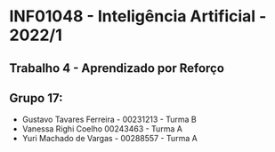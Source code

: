# INF01048 - Inteligência Artificial - 2022/1
## Trabalho 4 - Aprendizado por Reforço


## Grupo 17:

- Gustavo Tavares Ferreira - 00231213 - Turma B
- Vanessa Righi Coelho 00243463 - Turma A
- Yuri Machado de Vargas - 00288557 - Turma A